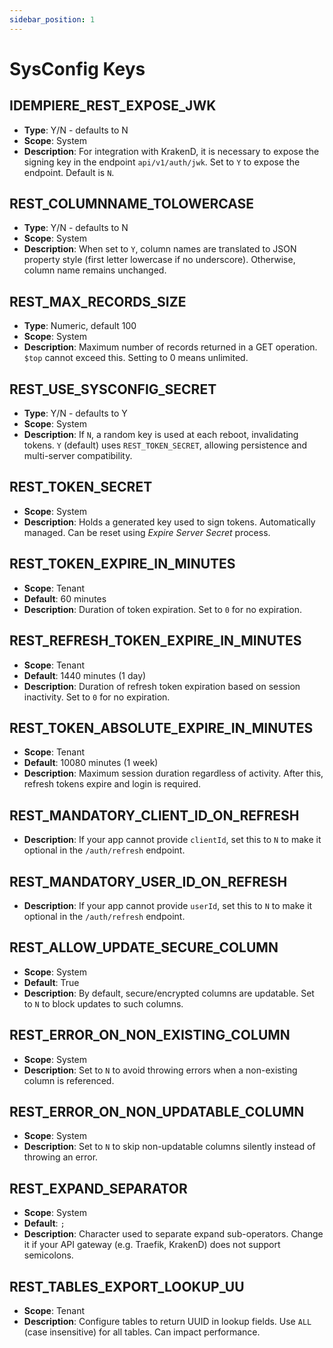 ```yaml
---
sidebar_position: 1
---
```


# SysConfig Keys

## IDEMPIERE_REST_EXPOSE_JWK
- **Type**: Y/N - defaults to N  
- **Scope**: System  
- **Description**: For integration with KrakenD, it is necessary to expose the signing key in the endpoint `api/v1/auth/jwk`. Set to `Y` to expose the endpoint. Default is `N`.

## REST_COLUMNNAME_TOLOWERCASE
- **Type**: Y/N - defaults to N  
- **Scope**: System  
- **Description**: When set to `Y`, column names are translated to JSON property style (first letter lowercase if no underscore). Otherwise, column name remains unchanged.

## REST_MAX_RECORDS_SIZE
- **Type**: Numeric, default 100  
- **Scope**: System  
- **Description**: Maximum number of records returned in a GET operation. `$top` cannot exceed this. Setting to 0 means unlimited.

## REST_USE_SYSCONFIG_SECRET
- **Type**: Y/N - defaults to Y  
- **Scope**: System  
- **Description**: If `N`, a random key is used at each reboot, invalidating tokens. `Y` (default) uses `REST_TOKEN_SECRET`, allowing persistence and multi-server compatibility.

## REST_TOKEN_SECRET
- **Scope**: System  
- **Description**: Holds a generated key used to sign tokens. Automatically managed. Can be reset using *Expire Server Secret* process.

## REST_TOKEN_EXPIRE_IN_MINUTES
- **Scope**: Tenant  
- **Default**: 60 minutes  
- **Description**: Duration of token expiration. Set to `0` for no expiration.

## REST_REFRESH_TOKEN_EXPIRE_IN_MINUTES
- **Scope**: Tenant  
- **Default**: 1440 minutes (1 day)  
- **Description**: Duration of refresh token expiration based on session inactivity. Set to `0` for no expiration.

## REST_TOKEN_ABSOLUTE_EXPIRE_IN_MINUTES
- **Scope**: Tenant  
- **Default**: 10080 minutes (1 week)  
- **Description**: Maximum session duration regardless of activity. After this, refresh tokens expire and login is required.

## REST_MANDATORY_CLIENT_ID_ON_REFRESH
- **Description**: If your app cannot provide `clientId`, set this to `N` to make it optional in the `/auth/refresh` endpoint.

## REST_MANDATORY_USER_ID_ON_REFRESH
- **Description**: If your app cannot provide `userId`, set this to `N` to make it optional in the `/auth/refresh` endpoint.

## REST_ALLOW_UPDATE_SECURE_COLUMN
- **Scope**: System  
- **Default**: True  
- **Description**: By default, secure/encrypted columns are updatable. Set to `N` to block updates to such columns.

## REST_ERROR_ON_NON_EXISTING_COLUMN
- **Scope**: System  
- **Description**: Set to `N` to avoid throwing errors when a non-existing column is referenced.

## REST_ERROR_ON_NON_UPDATABLE_COLUMN
- **Scope**: System  
- **Description**: Set to `N` to skip non-updatable columns silently instead of throwing an error.

## REST_EXPAND_SEPARATOR
- **Scope**: System  
- **Default**: `;`  
- **Description**: Character used to separate expand sub-operators. Change it if your API gateway (e.g. Traefik, KrakenD) does not support semicolons.

## REST_TABLES_EXPORT_LOOKUP_UU
- **Scope**: Tenant  
- **Description**: Configure tables to return UUID in lookup fields. Use `ALL` (case insensitive) for all tables. Can impact performance.
